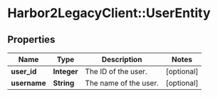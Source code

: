 # Harbor2LegacyClient::UserEntity

## Properties
Name | Type | Description | Notes
------------ | ------------- | ------------- | -------------
**user_id** | **Integer** | The ID of the user. | [optional] 
**username** | **String** | The name of the user. | [optional] 


